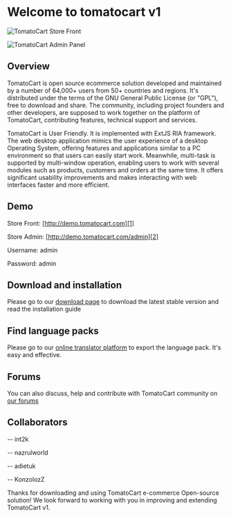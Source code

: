 Welcome to tomatocart v1
======

![TomatoCart Store Front](http://farm3.staticflickr.com/2849/9450421214_fd40e55fdf_n.jpg "TomatoCart Store Front") 

![TomatoCart Admin Panel](http://farm3.staticflickr.com/2882/9450434216_67ccc59a1c_n.jpg "TomatoCart Admin Panel")

Overview
--------
TomatoCart is open source ecommerce solution developed and maintained by a number of 64,000+ users from 50+ countries and regions. It's distributed under the terms of the GNU General Public License (or "GPL"), free to download and share. The community, including project founders and other developers, are supposed to work together on the platform of TomatoCart, contributing features, technical support and services.

TomatoCart is User Friendly. It is implemented with ExtJS RIA framework. The web desktop application mimics the user experience of a desktop Operating System, offering features and applications similar to a PC environment so that users can easily start work. Meanwhile, multi-task is supported by multi-window operation, enabling users to work with several modules such as products, customers and orders at the same time. It offers significant usability improvements and makes interacting with web interfaces faster and more efficient.

Demo
--------

Store Front: [http://demo.tomatocart.com][1]

Store Admin: [http://demo.tomatocart.com/admin][2]

Username: admin

Password: admin

Download and installation
--------

Please go to our [download page][3] to download the latest stable version and read the installation guide

Find language packs
--------

Please go to our [online translator platform][4] to export the language pack. It's easy and effective. 


Forums
--------

You can also discuss, help and contribute with TomatoCart community on [our forums][4]

Collaborators
--------
-- int2k

-- nazrulworld

-- adietuk

-- KonzolozZ



Thanks for downloading and using TomatoCart e-commerce Open-source solution! We look forward to working with you in improving and extending TomatoCart v1.

[1]: http://demo.tomatocart.com
[2]: http://demo.tomatocart.com/admin
[3]: http://www.tomatocart.com/downloads/download-tomatocart.html
[4]: http://translator.tomatocart.com/
[5]: http://www.tomatocart.com/community/forum.html
